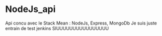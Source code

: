 # NodeJs_api
Api concu avec le Stack Mean : NodeJs, Express, MongoDb
Je suis juste entrain de test jenkins SIUUUUUUUUUUUUUUUU